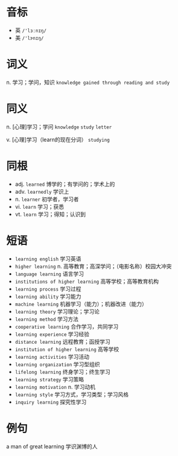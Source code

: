 # 音标

- 英 `/'lɜːnɪŋ/`
- 美 `/'lɝnɪŋ/`

# 词义

n. 学习；学问，知识
`knowledge gained through reading and study`

# 同义

n. [心理]学习；学问
`knowledge` `study` `letter`

v. [心理]学习（learn的现在分词）
`studying`

# 同根

- adj. `learned` 博学的；有学问的；学术上的
- adv. `learnedly` 学识上
- n. `learner` 初学者，学习者
- vi. `learn` 学习；获悉
- vt. `learn` 学习；得知；认识到

# 短语

- `learning english` 学习英语
- `higher learning` n. 高等教育；高深学问；（电影名称）校园大冲突
- `language learning` 语言学习
- `institutions of higher learning` 高等学校；高等教育机构
- `learning process` 学习过程
- `learning ability` 学习能力
- `machine learning` 机器学习（能力）；机器改进（能力）
- `learning theory` 学习理论；学习论
- `learning method` 学习方法
- `cooperative learning` 合作学习，共同学习
- `learning experience` 学习经验
- `distance learning` 远程教育；函授学习
- `institution of higher learning` 高等学校
- `learning activities` 学习活动
- `learning organization` 学习型组织
- `lifelong learning` 终身学习；终生学习
- `learning strategy` 学习策略
- `learning motivation` n. 学习动机
- `learning style` 学习方式，学习类型；学习风格
- `inquiry learning` 探究性学习

# 例句

a man of great learning
学识渊博的人


